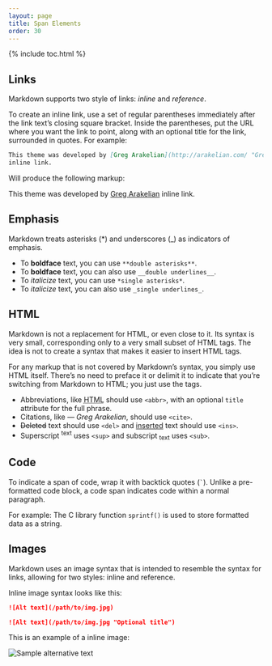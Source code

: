 ```yaml
---
layout: page
title: Span Elements
order: 30
---
```

{% include toc.html %}  

## Links

Markdown supports two style of links: *inline* and *reference*.

To create an inline link, use a set of regular parentheses immediately after the link text’s
closing square bracket. Inside the parentheses, put the URL where you want the link to point,
along with an optional title for the link, surrounded in quotes. For example:

```markdown
This theme was developed by [Greg Arakelian](http://arakelian.com/ "Greg's Website")
inline link.
```

Will produce the following markup:

This theme was developed by [Greg Arakelian](http://arakelian.com/ "Greg's Website") inline link.

## Emphasis

Markdown treats asterisks (*) and underscores (_) as indicators of emphasis.

- To **boldface** text, you can use `**double asterisks**`.
- To __boldface__ text, you can also use `__double underlines__`.
- To *italicize* text, you can use `*single asterisks*`.
- To _italicize_ text, you can also use `_single underlines_`.

## HTML

Markdown is not a replacement for HTML, or even close to it. Its syntax is very small, corresponding only to a very small subset of HTML tags. The idea is not to create a syntax that makes it easier to insert HTML tags.

For any markup that is not covered by Markdown’s syntax, you simply use HTML itself. There’s no need to preface it or delimit it to indicate that you’re switching from Markdown to HTML; you just use the tags.

- Abbreviations, like <abbr title="HyperText Markup Langage">HTML</abbr> should use `<abbr>`, with an optional `title` attribute for the full phrase.
- Citations, like <cite>&mdash; Greg Arakelian</cite>, should use `<cite>`.
- <del>Deleted</del> text should use `<del>` and <ins>inserted</ins> text should use `<ins>`.
- Superscript <sup>text</sup> uses `<sup>` and subscript <sub>text</sub> uses `<sub>`.


## Code

To indicate a span of code, wrap it with backtick quotes (`` ` ``). Unlike a pre-formatted code block, a code span indicates code within a normal paragraph.

For example: The C library function `sprintf()` is used to store formatted data as a string.


## Images

Markdown uses an image syntax that is intended to resemble the syntax for links, allowing for two styles: inline and reference.

Inline image syntax looks like this:

```markdown
![Alt text](/path/to/img.jpg)

![Alt text](/path/to/img.jpg "Optional title")
```

This is an example of a inline image:

![Sample alternative text](/assets/img/logo.svg "Sample title")
